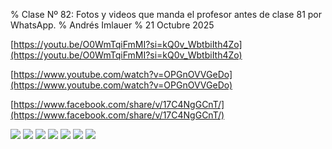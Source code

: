 % Clase Nº 82: Fotos y videos que manda el profesor antes de clase 81 por WhatsApp.
% Andrés Imlauer
% 21 Octubre 2025

[https://youtu.be/O0WmTqiFmMI?si=kQ0v_WbtbiIth4Zo](https://youtu.be/O0WmTqiFmMI?si=kQ0v_WbtbiIth4Zo)

[https://www.youtube.com/watch?v=OPGnOVVGeDo](https://www.youtube.com/watch?v=OPGnOVVGeDo)

[https://www.facebook.com/share/v/17C4NgGCnT/](https://www.facebook.com/share/v/17C4NgGCnT/)


![](https://blogger.googleusercontent.com/img/b/R29vZ2xl/AVvXsEhJDfr66SK75vpyrUMd_Nbr0dRWinCBsMIZFeoRXOz7kG0G1VqnUQIb6t_b9wkFOE11_uk46gNtjiz0RAhOxc_iVfUe7KNx37B7Jw0UR4B4fe-mbK7Dtm6-MK1seSlD3c1grIwkgCG_8sP40jlP3UUH7Xxlz1rRY4XhedAZEghrqTE_Mn4STYfVKJbQx4s/s4160/3d8a8d74-eba2-4c70-8590-04766c03c24c.jpg)
![](https://blogger.googleusercontent.com/img/b/R29vZ2xl/AVvXsEiqxhkQYozIcnYLeqkzKz4Uev6aTMc13xfhIxOUacf8luc6fzoNl4cGYZ2VFSlgDjEArzAIaNC8omvKAshqkPEoKYN9lmO2sFdvO9ZV0rUFB8QWHesgWBBahajHWkQeRy5lCgnV-ThMPgvCvOpVeiKdxUpwxdXr7qtjb-XE0DBFrbwLVjcG9XNeCdO7A_Q/s4160/8d6ca170-785f-493b-9373-43f5e4ef2180.jpg)
![](https://blogger.googleusercontent.com/img/b/R29vZ2xl/AVvXsEjaHV_6GnaKawzNjB8mLZZGQrbXc-MA3qR2RGY-usyLuv2onj1qNza4cqu10Wb5oOEVZDbVHlfF9iMSE3RuNgQDzZFaehiyMpH7OFHyqoVjEiQYaBiTk1dPwQtusztUVxhHhuRdtG9mpKo0DKZHVoJlFy6hXUMULd4X382z0YIXnpUXDEBoPLA48dTsUxU/s4160/9a108e54-5382-432d-b505-f94d0788a6eb.jpg)
![](https://blogger.googleusercontent.com/img/b/R29vZ2xl/AVvXsEhUqbOKgxBZ6AYuL-KyPwo3BLjxPWELthmPiNWgqDeogspFQcJR8sd5NjL1ipliZODN0Rx2-DMMNH9Tz8KqHdeavrljkV1xcnqJllg9iNDv43zD36q2rA6lHUabxSG436GogdTlTX1vw7luLz-9sPsp4wYbKgQ0d8Ym5JvMxrMV9uOa8OSkDXel2ngeVPA/s4160/9dc23aff-593e-4b16-b6c6-010f812f48fd.jpg)
![](https://blogger.googleusercontent.com/img/b/R29vZ2xl/AVvXsEhJF3nKsT7ffnpkuZK3IJzVUtFrv-svQMfR6gQz0Cf9HlIxNt1Oo4n7c9WWKc1Yy5HxwQwJ6LTwVChy7ykfX7W4xV5ZGft1kjmz_-09oXZKA1E3RIf_kx1mm2Rai4ol8WJ9pCXsjbx4TpDPyU8RdyWex9nRuUpWLNayCUzLfkKJBEAvTX6qWV35lZgp8m0/s4160/208a928c-2130-43c1-a652-6d9ce2a376d7.jpg)
![](https://blogger.googleusercontent.com/img/b/R29vZ2xl/AVvXsEjX7zoxxgiPvT6h2tU2phTOpzkO5Cq6omi0hdyc2XmgxubvAKpKKaJLUjgry-NDGSI0kNntrQtxuy2pM4m_dc3Ad34nb_VfHTM4xThBo1DFnqIO3r8aoDzplrHHa_rARims3F1L3Uk55N5yZkV_YCcUN6JGXDHBcVfhGfVhdtuwovQQSNQ1jA-EPkWRhwE/s4160/c273b5fb-0aed-4bca-84bb-44f323fcf7b7.jpg)
![](https://blogger.googleusercontent.com/img/b/R29vZ2xl/AVvXsEi_87hTmzMvloV4gK4CFQlCidMpkEqNQXOQQfmCt_AsptJEGJYDieomkRlVx1jyYPfuhFVoyg_0saV06BouD-RE9ktvqZZJ6-w8RPzaufB9Da1-Dv9k31_D32g3yPig_T-eQDbjRKbgVVmWFk0A6TCJBa2_qaq9Cz-PuqJZYU1Ubs1Coxnr3awV8wOxQvc/s4160/e78da2c3-ac00-46b3-ad98-ab4e18eb14d8.jpg)
